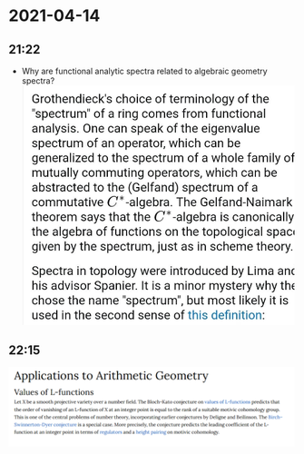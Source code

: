 # 2021-04-14

## 21:22

- Why are functional analytic spectra related to algebraic geometry spectra?
![image_2021-04-14-21-22-30](figures/image_2021-04-14-21-22-30.png)

## 22:15

![image_2021-04-14-22-15-54](figures/image_2021-04-14-22-15-54.png)
